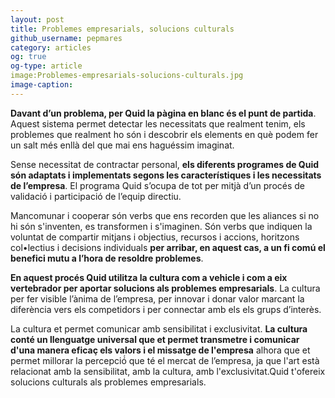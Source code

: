 ```yaml
---
layout: post
title: Problemes empresarials, solucions culturals 
github_username: pepmares
category: articles 
og: true
og-type: article
image:Problemes-empresarials-solucions-culturals.jpg
image-caption: 
---
```


**Davant d’un problema, per Quid la pàgina en blanc és el punt de partida**. Aquest sistema permet detectar les necessitats que realment tenim, els problemes que realment ho són i descobrir els elements en què podem fer un salt més enllà del que mai ens haguéssim imaginat.

Sense necessitat de contractar personal, **els diferents programes de Quid són adaptats i implementats segons les característiques i les necessitats de l’empresa**. El programa Quid s’ocupa de tot per mitjà d’un procés de validació i participació de l’equip directiu. 

Mancomunar i cooperar són verbs que ens recorden que les aliances si no hi són s'inventen, es transformen i s'imaginen. Són verbs que indiquen la voluntat de compartir mitjans i objectius, recursos i accions, horitzons col•lectius i decisions individuals **per arribar, en aquest cas, a un fi comú el benefici mutu a l’hora de resoldre problemes**. 

**En aquest procés Quid utilitza la cultura com a vehicle i com a eix vertebrador per aportar solucions als problemes empresarials**. La cultura per fer visible l’ànima de l’empresa, per innovar i donar valor marcant la diferència vers els competidors i per connectar amb els els grups d’interès.  

La cultura et permet comunicar amb sensibilitat i exclusivitat. **La cultura conté un llenguatge universal que et permet transmetre i comunicar d'una manera eficaç els valors i el missatge de l'empresa** alhora que et permet millorar la percepció́ que té el mercat de l’empresa, ja que l'art està relacionat amb la sensibilitat, amb la cultura, amb l'exclusivitat.Quid t'ofereix solucions culturals als problemes empresarials. 


